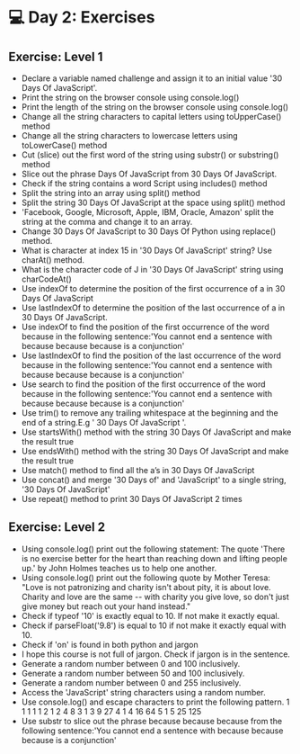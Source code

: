 # 💻 Day 2: Exercises

## Exercise: Level 1

- Declare a variable named challenge and assign it to an initial value '30 Days Of JavaScript'.
- Print the string on the browser console using console.log()
- Print the length of the string on the browser console using console.log()
- Change all the string characters to capital letters using toUpperCase() method
- Change all the string characters to lowercase letters using toLowerCase() method
- Cut (slice) out the first word of the string using substr() or substring() method
- Slice out the phrase Days Of JavaScript from 30 Days Of JavaScript.
- Check if the string contains a word Script using includes() method
- Split the string into an array using split() method
- Split the string 30 Days Of JavaScript at the space using split() method
- 'Facebook, Google, Microsoft, Apple, IBM, Oracle, Amazon' split the string at the comma and change it to an array.
- Change 30 Days Of JavaScript to 30 Days Of Python using replace() method.
- What is character at index 15 in '30 Days Of JavaScript' string? Use charAt() method.
- What is the character code of J in '30 Days Of JavaScript' string using charCodeAt()
- Use indexOf to determine the position of the first occurrence of a in 30 Days Of JavaScript
- Use lastIndexOf to determine the position of the last occurrence of a in 30 Days Of JavaScript.
- Use indexOf to find the position of the first occurrence of the word because in the following sentence:'You cannot end a sentence with because because because is a conjunction'
- Use lastIndexOf to find the position of the last occurrence of the word because in the following sentence:'You cannot end a sentence with because because because is a conjunction'
- Use search to find the position of the first occurrence of the word because in the following sentence:'You cannot end a sentence with because because because is a conjunction'
- Use trim() to remove any trailing whitespace at the beginning and the end of a string.E.g ' 30 Days Of JavaScript '.
- Use startsWith() method with the string 30 Days Of JavaScript and make the result true
- Use endsWith() method with the string 30 Days Of JavaScript and make the result true
- Use match() method to find all the a’s in 30 Days Of JavaScript
- Use concat() and merge '30 Days of' and 'JavaScript' to a single string, '30 Days Of JavaScript'
- Use repeat() method to print 30 Days Of JavaScript 2 times

## Exercise: Level 2

- Using console.log() print out the following statement:
  The quote 'There is no exercise better for the heart than reaching down and lifting people up.' by John Holmes teaches us to help one another.
- Using console.log() print out the following quote by Mother Teresa:
  "Love is not patronizing and charity isn't about pity, it is about love. Charity and love are the same -- with charity you give love, so don't just give money but reach out your hand instead."
- Check if typeof '10' is exactly equal to 10. If not make it exactly equal.
- Check if parseFloat('9.8') is equal to 10 if not make it exactly equal with 10.
- Check if 'on' is found in both python and jargon
- I hope this course is not full of jargon. Check if jargon is in the sentence.
- Generate a random number between 0 and 100 inclusively.
- Generate a random number between 50 and 100 inclusively.
- Generate a random number between 0 and 255 inclusively.
- Access the 'JavaScript' string characters using a random number.
- Use console.log() and escape characters to print the following pattern.
  1 1 1 1 1
  2 1 2 4 8
  3 1 3 9 27
  4 1 4 16 64
  5 1 5 25 125
- Use substr to slice out the phrase because because because from the following sentence:'You cannot end a sentence with because because because is a conjunction'
